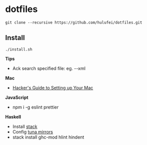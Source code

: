# dotfiles

`git clone --recursive https://github.com/hulufei/dotfiles.git`

## Install

`./install.sh`

**Tips**

- Ack search specified file: eg. --xml

**Mac**

- [Hacker's Guide to Setting up Your Mac](http://lapwinglabs.com/blog/hacker-guide-to-setting-up-your-mac)

**JavaScript**

- npm i -g eslint prettier

**Haskell**

- Install [stack](https://docs.haskellstack.org/en/stable/README/)
- Config [tuna mirrors](https://mirrors.tuna.tsinghua.edu.cn/help/stackage/)
- stack install ghc-mod hlint hindent

